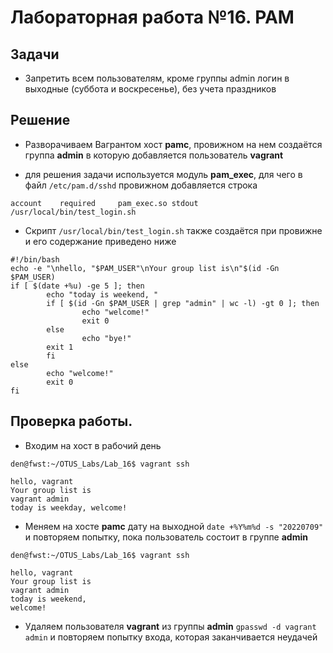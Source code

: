 # Лабораторная работа №16. PAM

## Задачи

- Запретить всем пользователям, кроме группы admin логин в выходные (суббота и воскресенье), без учета праздников


## Решение 

* Разворачиваем Вагрантом хост **pamc**, провижном на нем создаётся группа **admin** в которую добавляется пользователь **vagrant**
	
* для решения задачи используется модуль **pam_exec**, для чего в файл ```/etc/pam.d/sshd``` провижном добавляется строка
```
account    required     pam_exec.so stdout /usr/local/bin/test_login.sh
``` 

* Cкрипт ```/usr/local/bin/test_login.sh``` также создаётся при провижне и его содержание приведено ниже

```
#!/bin/bash                                                                                        
echo -e "\nhello, "$PAM_USER"\nYour group list is\n"$(id -Gn $PAM_USER)                            
if [ $(date +%u) -ge 5 ]; then                                                                     
        echo "today is weekend, "                                                                    
        if [ $(id -Gn $PAM_USER | grep "admin" | wc -l) -gt 0 ]; then                              
                echo "welcome!"                                                        
                exit 0                                                                             
        else                                                                                       
                echo "bye!"                                             
        exit 1                                                                                     
        fi                                                                                         
else                                                                                               
        echo "welcome!"                                                 
        exit 0                                                                                     
fi                                                                                                 
```

## Проверка работы.

* Входим на хост в рабочий день
 ```
den@fwst:~/OTUS_Labs/Lab_16$ vagrant ssh

hello, vagrant
Your group list is
vagrant admin
today is weekday, welcome!
 ```
	
* Меняем на  хосте **pamc** дату на выходной ```date +%Y%m%d -s "20220709"``` и повторяем попытку, пока пользователь состоит в группе **admin** 
 ```
den@fwst:~/OTUS_Labs/Lab_16$ vagrant ssh

hello, vagrant
Your group list is
vagrant admin
today is weekend,
welcome!
 ```

* Удаляем пользователя **vagrant** из группы  **admin** ```gpasswd -d vagrant admin```  и повторяем попытку входа, которая заканчивается неудачей

